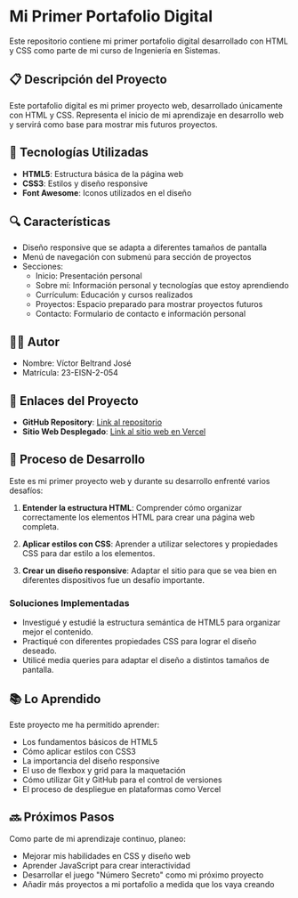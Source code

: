 # Mi Primer Portafolio Digital

Este repositorio contiene mi primer portafolio digital desarrollado con HTML y CSS como parte de mi curso de Ingeniería en Sistemas.

## 📋 Descripción del Proyecto

Este portafolio digital es mi primer proyecto web, desarrollado únicamente con HTML y CSS. Representa el inicio de mi aprendizaje en desarrollo web y servirá como base para mostrar mis futuros proyectos.

## 🚀 Tecnologías Utilizadas

- **HTML5**: Estructura básica de la página web
- **CSS3**: Estilos y diseño responsive
- **Font Awesome**: Iconos utilizados en el diseño

## 🔍 Características

- Diseño responsive que se adapta a diferentes tamaños de pantalla
- Menú de navegación con submenú para sección de proyectos
- Secciones:
  - Inicio: Presentación personal
  - Sobre mí: Información personal y tecnologías que estoy aprendiendo
  - Currículum: Educación y cursos realizados
  - Proyectos: Espacio preparado para mostrar proyectos futuros
  - Contacto: Formulario de contacto e información personal

## 👨‍💻 Autor

- Nombre: Víctor Beltrand José
- Matrícula: 23-EISN-2-054

## 🔗 Enlaces del Proyecto

- **GitHub Repository**: [Link al repositorio](https://github.com/victorbeltrand/portafolio.git)
- **Sitio Web Desplegado**: [Link al sitio web en Vercel](https://portafolio-mocha-alpha.vercel.app/)

## 📝 Proceso de Desarrollo

Este es mi primer proyecto web y durante su desarrollo enfrenté varios desafíos:

1. **Entender la estructura HTML**: Comprender cómo organizar correctamente los elementos HTML para crear una página web completa.

2. **Aplicar estilos con CSS**: Aprender a utilizar selectores y propiedades CSS para dar estilo a los elementos.

3. **Crear un diseño responsive**: Adaptar el sitio para que se vea bien en diferentes dispositivos fue un desafío importante.

### Soluciones Implementadas

- Investigué y estudié la estructura semántica de HTML5 para organizar mejor el contenido.
- Practiqué con diferentes propiedades CSS para lograr el diseño deseado.
- Utilicé media queries para adaptar el diseño a distintos tamaños de pantalla.

## 📚 Lo Aprendido

Este proyecto me ha permitido aprender:

- Los fundamentos básicos de HTML5
- Cómo aplicar estilos con CSS3
- La importancia del diseño responsive
- El uso de flexbox y grid para la maquetación
- Cómo utilizar Git y GitHub para el control de versiones
- El proceso de despliegue en plataformas como Vercel

## 🔜 Próximos Pasos

Como parte de mi aprendizaje continuo, planeo:

- Mejorar mis habilidades en CSS y diseño web
- Aprender JavaScript para crear interactividad
- Desarrollar el juego "Número Secreto" como mi próximo proyecto
- Añadir más proyectos a mi portafolio a medida que los vaya creando
